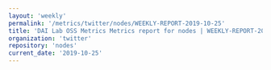 ```yaml
---
layout: 'weekly'
permalink: '/metrics/twitter/nodes/WEEKLY-REPORT-2019-10-25'
title: 'DAI Lab OSS Metrics Metrics report for nodes | WEEKLY-REPORT-2019-10-25'
organization: 'twitter'
repository: 'nodes'
current_date: '2019-10-25'
---
```

